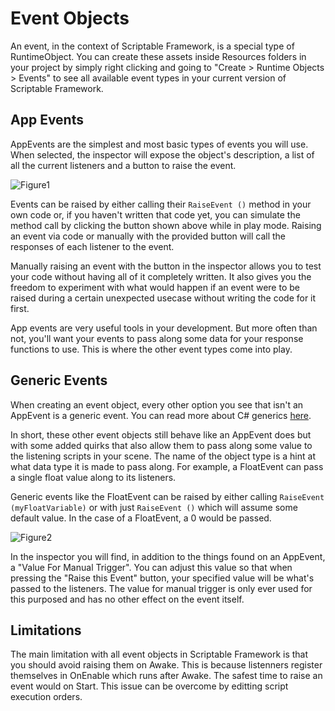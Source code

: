 # Event Objects

An event, in the context of Scriptable Framework, is a special type of RuntimeObject. You can create these assets inside Resources folders in your project by simply right clicking and going to "Create > Runtime Objects > Events" to see all available event types in your current version of Scriptable Framework.

## App Events

AppEvents are the simplest and most basic types of events you will use. When selected, the inspector will expose the object's description, a list of all the current listeners and a button to raise the event.

![Figure1](~/images/eventObjects1.png)

Events can be raised by either calling their `RaiseEvent ()` method in your own code or, if you haven't written that code yet, you can simulate the method call by clicking the button shown above while in play mode. Raising an event via code or manually with the provided button will call the responses of each listener to the event.

Manually raising an event with the button in the inspector allows you to test your code without having all of it completely written. It also gives you the freedom to experiment with what would happen if an event were to be raised during a certain unexpected usecase without writing the code for it first.

App events are very useful tools in your development. But more often than not, you'll want your events to pass along some data for your response functions to use. This is where the other event types come into play.

## Generic Events

When creating an event object, every other option you see that isn't an AppEvent is a generic event. You can read more about C# generics [here](https://docs.microsoft.com/en-us/dotnet/csharp/programming-guide/generics/). 

In short, these other event objects still behave like an AppEvent does but with some added quirks that also allow them to pass along some value to the listening scripts in your scene. The name of the object type is a hint at what data type it is made to pass along. For example, a FloatEvent can pass a single float value along to its listeners.

Generic events like the FloatEvent can be raised by either calling `RaiseEvent (myFloatVariable)` or with just `RaiseEvent ()` which will assume some default value. In the case of a FloatEvent, a 0 would be passed.

![Figure2](~/images/eventObjects2.png)

In the inspector you will find, in addition to the things found on an AppEvent, a "Value For Manual Trigger". You can adjust this value so that when pressing the "Raise this Event" button, your specified value will be what's passed to the listeners. The value for manual trigger is only ever used for this purposed and has no other effect on the event itself.

## Limitations

The main limitation with all event objects in Scriptable Framework is that you should avoid raising them on Awake. This is because listenners register themselves in OnEnable which runs after Awake. The safest time to raise an event would on Start. This issue can be overcome by editting script execution orders.